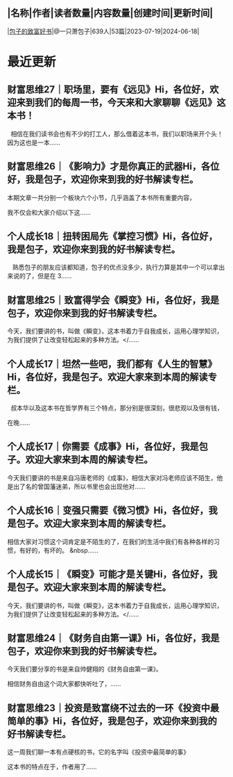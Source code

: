 |名称|作者|读者数量|内容数量|创建时间|更新时间|
---
|[包子的致富好书](https://xiaobot.net/p/xiaobaozi?refer=0b133df9-27dc-423b-8101-639049001c13)|@一只萧包子|639人|53篇|2023-07-19|2024-06-18|

# 最近更新
## 财富思维27｜职场里，要有《远见》Hi，各位好，欢迎来到我们的每周一书，今天来和大家聊聊《远见》这本书！
&nbsp;
相信在我们读书会也有不少的打工人，那么借着这本书，我们以职场来开个头！因为这也是一本......
## 财富思维26｜《影响力》才是你真正的武器Hi，各位好，我是包子，欢迎你来到我的好书解读专栏。

本期文章一共分别一个板块六个小节，几乎涵盖了本书所有重要内容，

我不仅会和大家介绍以下这......
## 个人成长18｜扭转困局先《掌控习惯》Hi，各位好，我是包子，欢迎你来到我的好书解读专栏。
&nbsp;&nbsp;
熟悉包子的朋友应该都知道，包子的优点没多少，执行力算是其中一个可以拿出来说的了，但是在 3......
## 财富思维25｜致富得学会《瞬变》Hi，各位好，我是包子，欢迎你来到我的好书解读专栏。

今天，我们要讲的书，叫做《瞬变》，这本书着力于自我成长，运用心理学知识，为我们提供了让改变轻松起来的多种方法。</......
## 个人成长17｜坦然一些吧，我们都有《人生的智慧》Hi，各位好，我是包子。欢迎大家来到本周的解读专栏。
&nbsp;
叔本华以及这本书在哲学界有三个特点，那分别是很深刻，很悲观以及很有钱，

在晚......
## 个人成长17｜你需要《成事》Hi，各位好，我是包子。欢迎大家来到本周的解读专栏。

今天我们要讲的书是来自冯唐老师的《成事》，相信大家对冯老师应该不陌生，他是出了名的曾国藩迷弟，所以书里也会出现他对......
## 个人成长16｜变强只需要《微习惯》Hi，各位好，我是包子。欢迎大家来到本周的解读专栏。

相信大家对习惯这个词肯定是不陌生的了，在我们的生活中我们有各种各样的习惯，有好的，有坏的。
&nbsp......
## 个人成长15｜《瞬变》可能才是关键Hi，各位好，我是包子。欢迎大家来到本周的解读专栏。

今天，我们要讲的书，叫做《瞬变》，这本书着力于自我成长，运用心理学知识，为我们提供了让改变轻松起来的多种方法。</......
## 财富思维24｜《财务自由第一课》Hi，各位好，我是包子，欢迎你来到我的好书解读专栏。

今天我们要分享的书是来自帅健翔的《财务自由第一课》。

相信财务自由这个词大家都快听吐了，......
## 财富思维23｜投资是致富绕不过去的一环《投资中最简单的事》Hi，各位好，我是包子，欢迎你来到我的好书解读专栏。

这一周我们聊一本有点硬核的书，它的名字叫《投资中最简单的事》

这本书的特点在于，作者用了......

